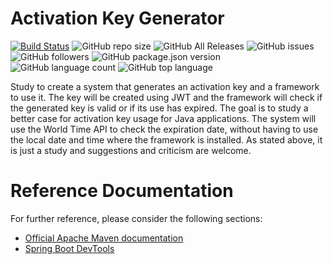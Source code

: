 # Activation Key Generator

[![Build Status](https://travis-ci.org/danielso2007/activationKeyGenerator.svg?branch=master)](https://travis-ci.org/danielso2007/activationKeyGenerator) ![GitHub repo size](https://img.shields.io/github/repo-size/danielso2007/activationKeyGenerator.svg) ![GitHub All Releases](https://img.shields.io/github/downloads/danielso2007/activationKeyGenerator/total.svg) ![GitHub issues](https://img.shields.io/github/issues/danielso2007/activationKeyGenerator.svg) ![GitHub followers](https://img.shields.io/github/followers/danielso2007.svg) ![GitHub package.json version](https://img.shields.io/github/package-json/v/danielso2007/activationKeyGenerator.svg?color=green) ![GitHub language count](https://img.shields.io/github/languages/count/danielso2007/activationKeyGenerator.svg) ![GitHub top language](https://img.shields.io/github/languages/top/danielso2007/activationKeyGenerator.svg)

Study to create a system that generates an activation key and a framework to use it. The key will be created using JWT and the framework will check if the generated key is valid or if its use has expired.
The goal is to study a better case for activation key usage for Java applications.
The system will use the World Time API to check the expiration date, without having to use the local date and time where the framework is installed.
As stated above, it is just a study and suggestions and criticism are welcome.

# Reference Documentation
For further reference, please consider the following sections:

* [Official Apache Maven documentation](https://maven.apache.org/guides/index.html)
* [Spring Boot DevTools](https://docs.spring.io/spring-boot/docs/{bootVersion}/reference/htmlsingle/#using-boot-devtools)
